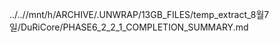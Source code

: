 ../..//mnt/h/ARCHIVE/.UNWRAP/13GB_FILES/temp_extract_8월7일/DuRiCore/PHASE6_2_2_1_COMPLETION_SUMMARY.md